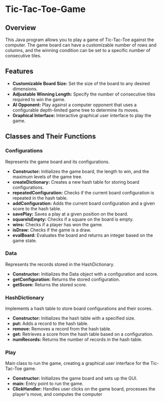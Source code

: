 # Tic-Tac-Toe-Game

## Overview
This Java program allows you to play a game of Tic-Tac-Toe against the computer. The game board can have a customizable number of rows and columns, and the winning condition can be set to a specific number of consecutive tiles.

## Features
- **Customizable Board Size:** Set the size of the board to any desired dimensions.
- **Adjustable Winning Length:** Specify the number of consecutive tiles required to win the game.
- **AI Opponent:** Play against a computer opponent that uses a configurable depth-limited game tree to determine its moves.
- **Graphical Interface:** Interactive graphical user interface to play the game.

## Classes and Their Functions

### Configurations
Represents the game board and its configurations.

- **Constructor:** Initializes the game board, the length to win, and the maximum levels of the game tree.
- **createDictionary:** Creates a new hash table for storing board configurations.
- **repeatedConfiguration:** Checks if the current board configuration is repeated in the hash table.
- **addConfiguration:** Adds the current board configuration and a given score to the hash table.
- **savePlay:** Saves a play at a given position on the board.
- **squareIsEmpty:** Checks if a square on the board is empty.
- **wins:** Checks if a player has won the game.
- **isDraw:** Checks if the game is a draw.
- **evalBoard:** Evaluates the board and returns an integer based on the game state.

### Data
Represents the records stored in the HashDictionary.

- **Constructor:** Initializes the Data object with a configuration and score.
- **getConfiguration:** Returns the stored configuration.
- **getScore:** Returns the stored score.

### HashDictionary
Implements a hash table to store board configurations and their scores.

- **Constructor:** Initializes the hash table with a specified size.
- **put:** Adds a record to the hash table.
- **remove:** Removes a record from the hash table.
- **get:** Retrieves a score from the hash table based on a configuration.
- **numRecords:** Returns the number of records in the hash table.

### Play
Main class to run the game, creating a graphical user interface for the Tic-Tac-Toe game.

- **Constructor:** Initializes the game board and sets up the GUI.
- **main:** Entry point to run the game.
- **ClickHandler:** Handles user clicks on the game board, processes the player's move, and computes the computer
